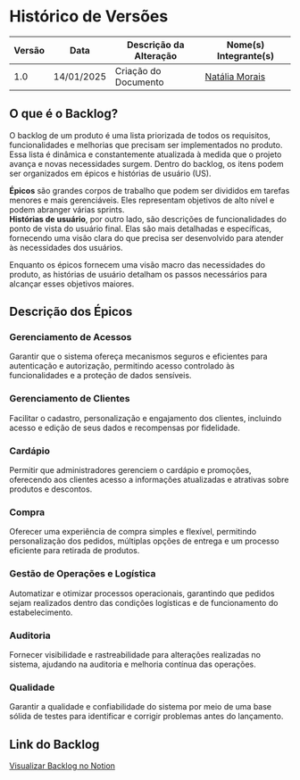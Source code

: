 # Histórico de Versões

| Versão | Data       | Descrição da Alteração | Nome(s) Integrante(s)                                              |
|--------|------------|------------------------|----------------------------------------------------------------------|
| 1.0    | 14/01/2025 | Criação do Documento  | [Natália Morais](https://github.com/Natyrodrigues)                 |

## O que é o Backlog?

O backlog de um produto é uma lista priorizada de todos os requisitos, funcionalidades e melhorias que precisam ser implementados no produto. Essa lista é dinâmica e constantemente atualizada à medida que o projeto avança e novas necessidades surgem. Dentro do backlog, os itens podem ser organizados em épicos e histórias de usuário (US). 

**Épicos** são grandes corpos de trabalho que podem ser divididos em tarefas menores e mais gerenciáveis. Eles representam objetivos de alto nível e podem abranger várias sprints.  
**Histórias de usuário**, por outro lado, são descrições de funcionalidades do ponto de vista do usuário final. Elas são mais detalhadas e específicas, fornecendo uma visão clara do que precisa ser desenvolvido para atender às necessidades dos usuários. 

Enquanto os épicos fornecem uma visão macro das necessidades do produto, as histórias de usuário detalham os passos necessários para alcançar esses objetivos maiores.

## Descrição dos Épicos

### Gerenciamento de Acessos
Garantir que o sistema ofereça mecanismos seguros e eficientes para autenticação e autorização, permitindo acesso controlado às funcionalidades e a proteção de dados sensíveis.

### Gerenciamento de Clientes
Facilitar o cadastro, personalização e engajamento dos clientes, incluindo acesso e edição de seus dados e recompensas por fidelidade.

### Cardápio
Permitir que administradores gerenciem o cardápio e promoções, oferecendo aos clientes acesso a informações atualizadas e atrativas sobre produtos e descontos.

### Compra
Oferecer uma experiência de compra simples e flexível, permitindo personalização dos pedidos, múltiplas opções de entrega e um processo eficiente para retirada de produtos.

### Gestão de Operações e Logística
Automatizar e otimizar processos operacionais, garantindo que pedidos sejam realizados dentro das condições logísticas e de funcionamento do estabelecimento.

### Auditoria
Fornecer visibilidade e rastreabilidade para alterações realizadas no sistema, ajudando na auditoria e melhoria contínua das operações.

### Qualidade
Garantir a qualidade e confiabilidade do sistema por meio de uma base sólida de testes para identificar e corrigir problemas antes do lançamento.

## Link do Backlog
[Visualizar Backlog no Notion](https://elated-asterisk-e14.notion.site/Backlog-17918480195580e0bb5de5b196e01df6)

